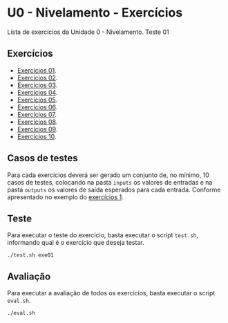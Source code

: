 # U0 - Nivelamento - Exercícios

Lista de exercícios da Unidade 0 - Nivelamento. Teste 01

## Exercícios

 - [Exercícios 01](exe01).
 - [Exercícios 02](exe02).
 - [Exercícios 03](exe03).
 - [Exercícios 04](exe04).
 - [Exercícios 05](exe05).
 - [Exercícios 06](exe06).
 - [Exercícios 07](exe07).
 - [Exercícios 08](exe08).
 - [Exercícios 09](exe09).
 - [Exercícios 10](exe10).

## Casos de testes

Para cada exercícios deverá ser gerado um conjunto de, no mínimo, 10 casos de testes, colocando na pasta `inputs` os valores de entradas e na pasta `outputs` os valores de saída esperados para cada entrada. Conforme apresentado no exemplo do [exercícios 1](exe01).

## Teste

Para executar o teste do exercício, basta executar o script `test.sh`, informando qual é o exercício que deseja testar. 

```
./test.sh exe01
```

## Avaliação

Para executar a avaliação de todos os exercícios, basta executar o script `eval.sh`. 

```
./eval.sh
```

